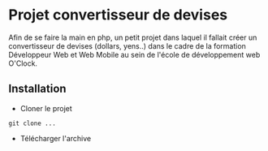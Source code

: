 # Projet convertisseur de devises
Afin de se faire la main en php, un petit projet dans laquel il fallait créer un convertisseur de devises (dollars, yens..) dans le cadre de la formation Développeur Web et Web Mobile au sein de l'école de développement web O'Clock.

## Installation
- Cloner le projet

```git clone ...```
- Télécharger l'archive
